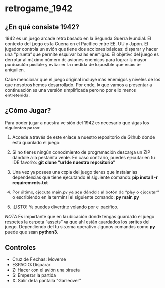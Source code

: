 # retrogame_1942

## ¿En qué consiste 1942?

1942 es un juego arcade retro basado en la Segunda Guerra Mundial. El contexto del juego es la Guerra en el Pacífico entre EE. UU y Japón. El jugador controla un avión que tiene dos acciones básicas: disparar y hacer una “pirueta” que permite esquivar balas enemigas. El objetivo del juego es derrotar al máximo número de aviones enemigos para lograr la mayor puntuación posible y evitar en la medida de lo posible que estos te aniquilen.

Cabe mencionar que el juego original incluye más enemigos y niveles de los que nosotros hemos desarrollado. Por ende, lo que vamos a presentar a continuación es una versión simplificada pero no por ello menos entretenida.

## ¿Cómo Jugar?

Para poder jugar a nuestra versión del 1942 es necesario que sigas los siguientes pasos:

1.	Accede a través de este enlace a nuestro repositorio de Github donde está guardado el juego: 

2.	Si no tienes ningún conocimiento de programación descarga un ZIP dándole a la pestañita verde. En caso contrario, puedes ejecutar en tu IDE favorito: **git clone "url de nuestro repositorio"**

3.	Una vez ya posees una copia del juego tienes que instalar las dependencias que tiene ejecutando el siguiente comando: **pip install -r requirements.txt**

4.	Por último, ejecuta main.py ya sea dándole al botón de “play o ejecutar” o escribiendo en la terminal el siguiente comando: **py main.py**

5.  ¡LISTO! Ya puedes divertirte volando por el pacífico.


*NOTA* Es importante que en la ubicación donde tengas guardado el juego respetes la carpeta “assets” ya que ahí están guardados los sprites del juego.
Dependiendo del tu sistema operativo algunos comandos como **py** puede que sean **python3**.

## Controles
- Cruz de Flechas: Moverse
- ESPACIO: Disparar
- Z: Hacer con el avión una pirueta
- S: Empezar la partida
- X: Salir de la pantalla "Gameover"
